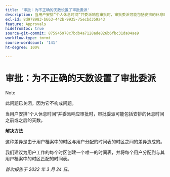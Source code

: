 ```yaml
---
title: '审批：为不正确的天数设置了审批委派'
description: 当用户安排”个人休息时间“并委派响应审批时，审批委派可能包括安排的休息时间之前或之后的天数。
exl-id: 8d978983-b663-442b-9935-75ecbd359a43
feature: Approvals
hidefromtoc: true
source-git-commit: 875945978c7bdb4a7128ade826b6fbc31da04ae9
workflow-type: tm+mt
source-wordcount: '141'
ht-degree: 100%

---
```


# 审批：为不正确的天数设置了审批委派

<!--Live for workaround-->

>[!NOTE]
>
>此问题已关闭，因为它不构成问题。

当用户安排”个人休息时间“并委派响应审批时，审批委派可能包括安排的休息时间之前或之后的天数。

**解决方法**

这种差异是由于用户档案中的时区与用户分配的时间表的时区之间的差异造成的。

我们建议为用户工作的每个时区创建一个唯一的时间表，并将每个用户分配到与其用户档案中的时区匹配的时间表。

_首次报告于 2022 年 3 月 24 日。_
